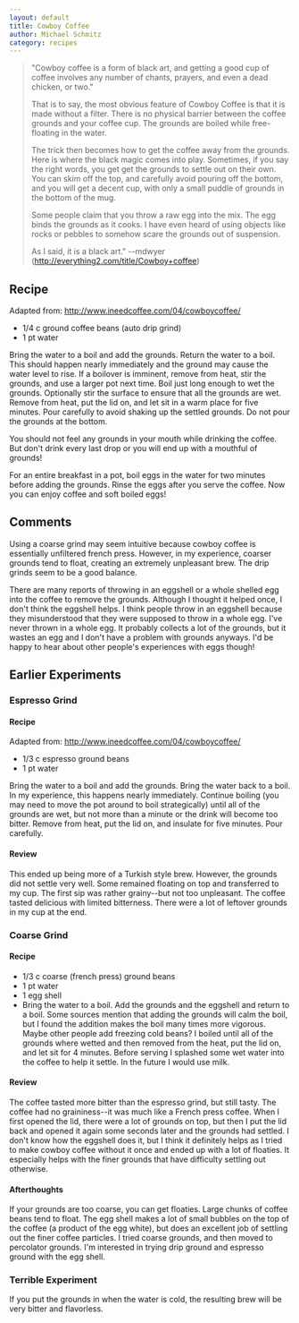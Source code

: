 ```yaml
---
layout: default
title: Cowboy Coffee
author: Michael Schmitz
category: recipes
---
```


> "Cowboy coffee is a form of black art, and getting a good cup of coffee
> involves any number of chants, prayers, and even a dead chicken, or two."
> 
> That is to say, the most obvious feature of Cowboy Coffee is that it is made
> without a filter. There is no physical barrier between the coffee grounds and
> your coffee cup. The grounds are boiled while free-floating in the water.
> 
> The trick then becomes how to get the coffee away from the grounds. Here is
> where the black magic comes into play. Sometimes, if you say the right words,
> you get get the grounds to settle out on their own. You can skim off the top,
> and carefully avoid pouring off the bottom, and you will get a decent cup, with
> only a small puddle of grounds in the bottom of the mug.
> 
> Some people claim that you throw a raw egg into the mix. The egg binds the
> grounds as it cooks. I have even heard of using objects like rocks or pebbles
> to somehow scare the grounds out of suspension.
> 
> As I said, it is a black art." --mdwyer (http://everything2.com/title/Cowboy+coffee)

## Recipe

Adapted from: http://www.ineedcoffee.com/04/cowboycoffee/

* 1/4 c ground coffee beans (auto drip grind)
* 1 pt water

Bring the water to a boil and add the grounds. Return the water to a boil. This
should happen nearly immediately and the ground may cause the water level to
rise. If a boilover is imminent, remove from heat, stir the grounds, and use a
larger pot next time. Boil just long enough to wet the grounds. Optionally stir
the surface to ensure that all the grounds are wet. Remove from heat, put the
lid on, and let sit in a warm place for five minutes. Pour carefully to avoid
shaking up the settled grounds. Do not pour the grounds at the bottom.

You should not feel any grounds in your mouth while drinking the coffee. But
don't drink every last drop or you will end up with a mouthful of grounds!

For an entire breakfast in a pot, boil eggs in the water for two minutes before
adding the grounds. Rinse the eggs after you serve the coffee. Now you can
enjoy coffee and soft boiled eggs!

## Comments

Using a coarse grind may seem intuitive because cowboy coffee is essentially
unfiltered french press. However, in my experience, coarser grounds tend to
float, creating an extremely unpleasant brew. The drip grinds seem to be a good
balance.

There are many reports of throwing in an eggshell or a whole shelled egg into
the coffee to remove the grounds. Although I thought it helped once, I don't
think the eggshell helps. I think people throw in an eggshell because they
misunderstood that they were supposed to throw in a whole egg. I've never
thrown in a whole egg. It probably collects a lot of the grounds, but it wastes
an egg and I don't have a problem with grounds anyways. I'd be happy to hear
about other people's experiences with eggs though!

## Earlier Experiments

### Espresso Grind

#### Recipe

Adapted from: http://www.ineedcoffee.com/04/cowboycoffee/

* 1/3 c espresso ground beans
* 1 pt water

Bring the water to a boil and add the grounds. Bring the water back to a boil.
In my experience, this happens nearly immediately. Continue boiling (you may
need to move the pot around to boil strategically) until all of the grounds are
wet, but not more than a minute or the drink will become too bitter. Remove
from heat, put the lid on, and insulate for five minutes. Pour carefully.

#### Review

This ended up being more of a Turkish style brew. However, the grounds did not
settle very well. Some remained floating on top and transferred to my cup. The
first sip was rather grainy--but not too unpleasant. The coffee tasted
delicious with limited bitterness. There were a lot of leftover grounds in my
cup at the end.

### Coarse Grind

#### Recipe

 * 1/3 c coarse (french press) ground beans
 * 1 pt water
 * 1 egg shell
 * Bring the water to a boil. Add the grounds and the eggshell and return to a boil. Some sources mention that adding the grounds will calm the boil, but I found the addition makes the boil many times more vigorous. Maybe other people add freezing cold beans? I boiled until all of the grounds where wetted and then removed from the heat, put the lid on, and let sit for 4 minutes. Before serving I splashed some wet water into the coffee to help it settle. In the future I would use milk.

#### Review

The coffee tasted more bitter than the espresso grind, but still tasty. The coffee had no graininess--it was much like a French press coffee. When I first opened the lid, there were a lot of grounds on top, but then I put the lid back and opened it again some seconds later and the grounds had settled. I don't know how the eggshell does it, but I think it definitely helps as I tried to make cowboy coffee without it once and ended up with a lot of floaties. It especially helps with the finer grounds that have difficulty settling out otherwise.

#### Afterthoughts

If your grounds are too coarse, you can get floaties. Large chunks of coffee beans tend to float. The egg shell makes a lot of small bubbles on the top of the coffee (a product of the egg white), but does an excellent job of settling out the finer coffee particles. I tried coarse grounds, and then moved to percolator grounds. I'm interested in trying drip ground and espresso ground with the egg shell.

### Terrible Experiment

If you put the grounds in when the water is cold, the resulting brew will be very bitter and flavorless.
